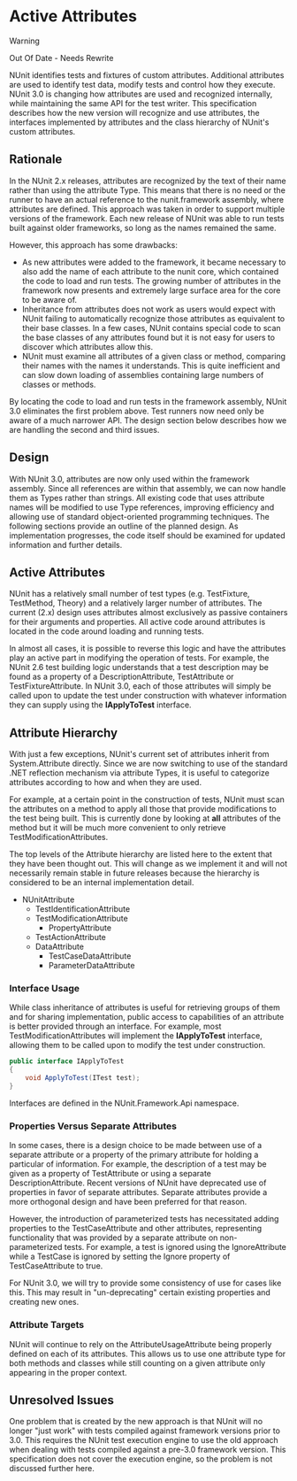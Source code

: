 # Active Attributes

> [!WARNING]
> Out Of Date - Needs Rewrite

NUnit identifies tests and fixtures of custom attributes. Additional attributes
are used to identify test data, modify tests and control how they execute.
NUnit 3.0 is changing how attributes are used and recognized internally, while
maintaining the same API for the test writer. This specification describes how
the new version will recognize and use attributes, the interfaces implemented
by attributes and the class hierarchy of NUnit's custom attributes.

## Rationale

In the NUnit 2.x releases, attributes are recognized by the text of their name
rather than using the attribute Type. This means that there is no need or the
runner to have an actual reference to the nunit.framework assembly, where
attributes are defined. This approach was taken in order to support multiple
versions of the framework. Each new release of NUnit was able to run tests
built against older frameworks, so long as the names remained the same.

However, this approach has some drawbacks:

* As new attributes were added to the framework, it became necessary to also add the name of each attribute to the nunit core, which contained the code to load and run tests. The growing number of attributes in the framework now presents and extremely large surface area for the core to be aware of.
* Inheritance from attributes does not work as users would expect with NUnit failing to automatically recognize those attributes as equivalent to their base classes. In a few cases, NUnit contains special code to scan the base classes of any attributes found but it is not easy for users to discover which attributes allow this.
* NUnit must examine all attributes of a given class or method, comparing their names with the names it understands. This is quite inefficient and can slow down loading of assemblies containing large numbers of classes or methods.

By locating the code to load and run tests in the framework assembly, NUnit 3.0 eliminates the first problem above. Test runners now need only be aware of a much narrower API. The design section below describes how we are handling the second and third issues.

## Design

With NUnit 3.0, attributes are now only used within the framework assembly. Since all references are within that assembly, we can now handle them as Types rather than strings. All existing code that uses attribute names will be modified to use Type references, improving efficiency and allowing use of standard object-oriented programming techniques. The following sections provide an outline of the planned design. As implementation progresses, the code itself should be examined for updated information and further details.

## Active Attributes

NUnit has a relatively small number of test types (e.g. TestFixture, TestMethod, Theory) and a relatively larger number of attributes. The current (2.x) design uses attributes almost exclusively as passive containers for their arguments and properties. All active code around attributes is located in the code around loading and running tests.

In almost all cases, it is possible to reverse this logic and have the attributes play an active part in modifying the operation of tests. For example, the NUnit 2.6 test building logic understands that a test description may be found as a property of a DescriptionAttribute, TestAttribute or TestFixtureAttribute. In NUnit 3.0, each of those attributes will simply be called upon to update the test under construction with whatever information they can supply using the **IApplyToTest** interface.

## Attribute Hierarchy

With just a few exceptions, NUnit's current set of attributes inherit from System.Attribute directly. Since we are now switching to use of the standard .NET reflection mechanism via
attribute Types, it is useful to categorize attributes according to how and when they are used.

For example, at a certain point in the construction of tests, NUnit must scan the attributes on a method to apply all those that provide modifications to the test being built. This is currently done by looking at **all** attributes of the method but it will be much more convenient to only retrieve TestModificationAttributes.

The top levels of the Attribute hierarchy are listed here to the extent that they have been thought out. This will change as we implement it and will not necessarily remain stable in future releases because the hierarchy is considered to be an internal implementation detail.

* NUnitAttribute
  * TestIdentificationAttribute
  * TestModificationAttribute
    * PropertyAttribute
  * TestActionAttribute
  * DataAttribute
    * TestCaseDataAttribute
    * ParameterDataAttribute

### Interface Usage

While class inheritance of attributes is useful for retrieving groups of them and for sharing implementation, public access to capabilities of an attribute is better provided through an interface. For example, most TestModificationAttributes will implement the **IApplyToTest** interface, allowing them to be called upon to modify the test under construction.

```csharp
public interface IApplyToTest
{
    void ApplyToTest(ITest test);
}
```

Interfaces are defined in the NUnit.Framework.Api namespace.

### Properties Versus Separate Attributes

In some cases, there is a design choice to be made between use of a separate attribute or a property of the primary attribute for holding a particular of information. For example, the description of a test may be given as a property of TestAttribute or using a separate DescriptionAttribute. Recent versions of NUnit have deprecated use of properties in favor of separate attributes. Separate attributes provide a more orthogonal design and have been preferred for that reason.

However, the introduction of parameterized tests has necessitated adding properties to the TestCaseAttribute and other attributes, representing functionality that was provided by a separate attribute on non-parameterized tests. For example, a test is ignored using the IgnoreAttribute while a TestCase is ignored by setting the Ignore property of TestCaseAttribute to true.

For NUnit 3.0, we will try to provide some consistency of use for cases like this. This may result in "un-deprecating" certain existing properties and creating new ones.

### Attribute Targets

NUnit will continue to rely on the AttributeUsageAttribute being properly defined on each of its attributes. This allows us to use one attribute type for both methods and classes while still counting on a given attribute only appearing in the proper context.

## Unresolved Issues

One problem that is created by the new approach is that NUnit will no longer "just work" with
tests compiled against framework versions prior to 3.0. This requires the NUnit test execution engine to use the old approach when dealing with tests compiled against a pre-3.0 framework version. This specification does not cover the execution engine, so the problem is not discussed further here.

